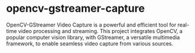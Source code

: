 # opencv-gstreamer-capture
OpenCV-GStreamer Video Capture is a powerful and efficient tool for real-time video processing and streaming. This project integrates OpenCV, a popular computer vision library, with GStreamer, a versatile multimedia framework, to enable seamless video capture from various sources.
